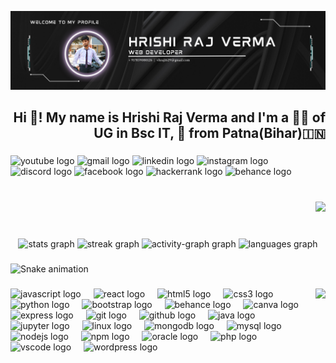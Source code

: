 ![logo](https://github.com/Hrishi-29/Hrishi-29/blob/main/Hrishi%20RAj%20Verma.png)

<h2 align="right">Hi 👋! My name is Hrishi Raj Verma and I'm a 👨‍🎓 of UG in Bsc IT, 🚀 from Patna(Bihar)🇮🇳</h2>

###

<div align="left">
  <img src="https://raw.githubusercontent.com/maurodesouza/profile-readme-generator/master/src/assets/icons/social/youtube/default.svg" width="54" height="28" alt="youtube logo"  />
  <img src="https://raw.githubusercontent.com/maurodesouza/profile-readme-generator/master/src/assets/icons/social/gmail/default.svg" width="54" height="28" alt="gmail logo"  />
  <img src="https://raw.githubusercontent.com/maurodesouza/profile-readme-generator/master/src/assets/icons/social/linkedin/default.svg" width="54" height="28" alt="linkedin logo"  />
  <img src="https://raw.githubusercontent.com/maurodesouza/profile-readme-generator/master/src/assets/icons/social/instagram/default.svg" width="54" height="28" alt="instagram logo"  />
  <img src="https://raw.githubusercontent.com/maurodesouza/profile-readme-generator/master/src/assets/icons/social/discord/default.svg" width="54" height="28" alt="discord logo"  />
  <img src="https://raw.githubusercontent.com/maurodesouza/profile-readme-generator/master/src/assets/icons/social/facebook/default.svg" width="54" height="28" alt="facebook logo"  />
  <img src="https://raw.githubusercontent.com/maurodesouza/profile-readme-generator/master/src/assets/icons/social/hackerrank/default.svg" width="54" height="28" alt="hackerrank logo"  />
  <img src="https://raw.githubusercontent.com/maurodesouza/profile-readme-generator/master/src/assets/icons/social/behance/default.svg" width="54" height="28" alt="behance logo"  />
</div>

###

<br clear="both">

<div align="right">
  <img height="200" src="https://i.giphy.com/media/v1.Y2lkPTc5MGI3NjExOW9vNnZyaWpyOTB1enZ6eW9nZjR4bWQ3cmE4OTV1aGw1cHZjOWcwaCZlcD12MV9pbnRlcm5hbF9naWZfYnlfaWQmY3Q9dg/Z3B0wdvuunh9Xg9w9w/giphy.gif"  />
</div>

###

<br clear="both">

<div align="center">
  <img src="https://github-readme-stats.vercel.app/api?username=Hrishi-29&hide_title=false&hide_rank=false&show_icons=true&include_all_commits=true&count_private=true&disable_animations=false&theme=codeSTACKr&locale=en&hide_border=false" height="150" alt="stats graph"  />
  <img src="https://streak-stats.demolab.com?user=Hrishi-29&locale=en&mode=weekly&theme=codeSTACKr&hide_border=true&border_radius=15" height="150" alt="streak graph"  />
  <img src="https://github-readme-activity-graph.vercel.app/graph?username=Hrishi-29&hide_border=true&area=true&theme=nord&radius=15" height="150" alt="activity-graph graph"  />
  <img src="https://github-readme-stats.vercel.app/api/top-langs?username=Hrishi-29&locale=en&hide_title=true&layout=compact&card_width=320&langs_count=5&theme=codeSTACKr&hide_border=true" height="150" alt="languages graph"  />
</div>

###

<img src="https://raw.githubusercontent.com/Hrishi-29/Hrishi-29/output/snake.svg" alt="Snake animation" />

###

<img align="right" height="200" src="https://raw.githubusercontent.com/TheDudeThatCode/TheDudeThatCode/master/Assets/Developer.gif"  />

###

<div align="left">
  <img src="https://cdn.jsdelivr.net/gh/devicons/devicon/icons/javascript/javascript-original.svg" height="30" alt="javascript logo"  />
  <img width="12" />
  <img src="https://cdn.jsdelivr.net/gh/devicons/devicon/icons/react/react-original.svg" height="30" alt="react logo"  />
  <img width="12" />
  <img src="https://cdn.jsdelivr.net/gh/devicons/devicon/icons/html5/html5-original.svg" height="30" alt="html5 logo"  />
  <img width="12" />
  <img src="https://cdn.jsdelivr.net/gh/devicons/devicon/icons/css3/css3-original.svg" height="30" alt="css3 logo"  />
  <img width="12" />
  <img src="https://cdn.jsdelivr.net/gh/devicons/devicon/icons/python/python-original.svg" height="30" alt="python logo"  />
  <img width="12" />
  <img src="https://cdn.jsdelivr.net/gh/devicons/devicon/icons/bootstrap/bootstrap-original.svg" height="30" alt="bootstrap logo"  />
  <img width="12" />
  <img src="https://cdn.jsdelivr.net/gh/devicons/devicon/icons/behance/behance-original.svg" height="30" alt="behance logo"  />
  <img width="12" />
  <img src="https://cdn.jsdelivr.net/gh/devicons/devicon/icons/canva/canva-original.svg" height="30" alt="canva logo"  />
  <img width="12" />
  <img src="https://cdn.jsdelivr.net/gh/devicons/devicon/icons/express/express-original.svg" height="30" alt="express logo"  />
  <img width="12" />
  <img src="https://cdn.jsdelivr.net/gh/devicons/devicon/icons/git/git-original.svg" height="30" alt="git logo"  />
  <img width="12" />
  <img src="https://cdn.jsdelivr.net/gh/devicons/devicon/icons/github/github-original.svg" height="30" alt="github logo"  />
  <img width="12" />
  <img src="https://cdn.jsdelivr.net/gh/devicons/devicon/icons/java/java-original.svg" height="30" alt="java logo"  />
  <img width="12" />
  <img src="https://cdn.jsdelivr.net/gh/devicons/devicon/icons/jupyter/jupyter-original.svg" height="30" alt="jupyter logo"  />
  <img width="12" />
  <img src="https://cdn.jsdelivr.net/gh/devicons/devicon/icons/linux/linux-original.svg" height="30" alt="linux logo"  />
  <img width="12" />
  <img src="https://cdn.jsdelivr.net/gh/devicons/devicon/icons/mongodb/mongodb-original.svg" height="30" alt="mongodb logo"  />
  <img width="12" />
  <img src="https://cdn.jsdelivr.net/gh/devicons/devicon/icons/mysql/mysql-original.svg" height="30" alt="mysql logo"  />
  <img width="12" />
  <img src="https://cdn.jsdelivr.net/gh/devicons/devicon/icons/nodejs/nodejs-original.svg" height="30" alt="nodejs logo"  />
  <img width="12" />
  <img src="https://cdn.jsdelivr.net/gh/devicons/devicon/icons/npm/npm-original-wordmark.svg" height="30" alt="npm logo"  />
  <img width="12" />
  <img src="https://cdn.jsdelivr.net/gh/devicons/devicon/icons/oracle/oracle-original.svg" height="30" alt="oracle logo"  />
  <img width="12" />
  <img src="https://cdn.jsdelivr.net/gh/devicons/devicon/icons/php/php-original.svg" height="30" alt="php logo"  />
  <img width="12" />
  <img src="https://cdn.jsdelivr.net/gh/devicons/devicon/icons/vscode/vscode-original.svg" height="30" alt="vscode logo"  />
  <img width="12" />
  <img src="https://cdn.jsdelivr.net/gh/devicons/devicon/icons/wordpress/wordpress-original.svg" height="30" alt="wordpress logo"  />
</div>

###
